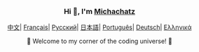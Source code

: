 <div align="center" style="background-size: cover; background-position: center; padding: 20px;">
    <h3>Hi 👋, I'm <a href="https://github.com/Michatec">Michachatz</a></h3>
    <p align="center">
    <p align="center">
        <a href="README_CN.md"><span>中文</span></a>|
        <a href="README_FR.md"><span>Français</span></a>|
        <a href="README_RU.md"><span>Русский</span></a>|
        <a href="README_JP.md"><span>日本語</span></a>|
        <a href="README_PTBR.md"><span>Português</span></a>|
        <a href="README_DE.md"><span>Deutsch</span></a>|
        <a href="README_GR.md"><span>Ελληνικά</span></a>
        <p>🌟 Welcome to my corner of the coding universe! 🌟</p>
</div>
